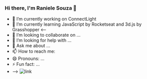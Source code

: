 ### Hi there, I'm Raniele Souza 👋


- 🔭 I’m currently working on ConnectLight
- 🌱 I’m currently learning JavaScript by Rocketseat and 3d.js by Grasshopper
<--
- 👯 I’m looking to collaborate on ...
- 🤔 I’m looking for help with ...
- 💬 Ask me about ...
- 📫 How to reach me: 
- 😄 Pronouns: ...
- ⚡ Fun fact: ...
- -->
![link](https://github-readme-stats.vercel.app/api?username=RaniBitWin&theme=dark&show_=true)
